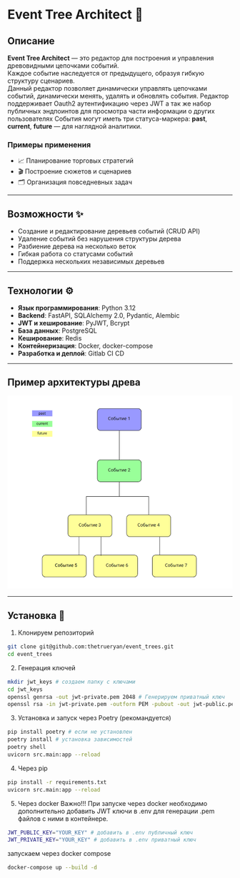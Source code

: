 # Event Tree Architect 🌳

## Описание  
**Event Tree Architect** — это редактор для построения и управления древовидными цепочками событий.  
Каждое событие наследуется от предыдущего, образуя гибкую структуру сценариев.  
Данный редактор позволяет динамически управлять цепочками событий, динамически менять, удалять и обновлять события.
Редактор поддерживает Oauth2 аутентификацию через JWT а так же набор публичных эндпоинтов для просмотра части информации о других пользователях
События могут иметь три статуса-маркера: **past**, **current**, **future** — для наглядной аналитики.  

### Примеры применения  
- 📈 Планирование торговых стратегий  
- 🎬 Построение сюжетов и сценариев  
- 🗂 Организация повседневных задач  

---

## Возможности ✨
- Создание и редактирование деревьев событий (CRUD API)  
- Удаление событий без нарушения структуры дерева  
- Разбиение дерева на несколько веток  
- Гибкая работа со статусами событий  
- Поддержка нескольких независимых деревьев  

---

## Технологии ⚙️
- **Язык программирования**: Python 3.12
- **Backend**: FastAPI, SQLAlchemy 2.0, Pydantic, Alembic
- **JWT и хеширование**: PyJWT, Bcrypt
- **База данных**: PostgreSQL
- **Кеширование**: Redis
- **Контейнеризация**: Docker, docker-compose  
- **Разработка и деплой**: Gitlab CI CD

---

## Пример архитектуры древа
![Пример древа событий](images/diagrama.png)

 ---
 
## Установка 🚀
1. Клонируем репозиторий
```bash
git clone git@github.com:thetrueryan/event_trees.git
cd event_trees
```
2. Генерация ключей
```bash
mkdir jwt_keys # создаем папку с ключами
cd jwt_keys
openssl genrsa -out jwt-private.pem 2048 # Генерируем приватный ключ
openssl rsa -in jwt-private.pem -outform PEM -pubout -out jwt-public.pem # Генерируем публичный ключ
```   
3. Установка и запуск через Poetry (рекомандуется)
```bash
pip install poetry # если не установлен
poetry install # установка зависимостей
poetry shell
uvicorn src.main:app --reload
```
4. Через pip
```bash
pip install -r requirements.txt
uvicorn src.main:app --reload
```
5. Через docker
Важно!!! При запуске через docker необходимо дополнительно добавить JWT ключи в .env для генерации .pem файлов с ними в контейнере.
```bash
JWT_PUBLIC_KEY="YOUR_KEY" # добавить в .env публичный ключ
JWT_PRIVATE_KEY="YOUR_KEY" # добавить в .env приватный ключ
```
запускаем через docker compose
```bash
docker-compose up --build -d
```





